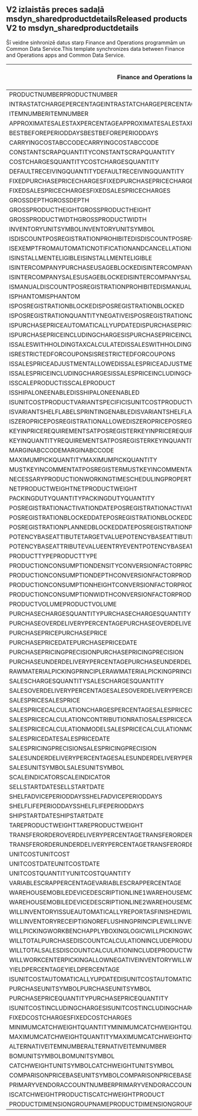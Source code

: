 ## <a name="released-products-v2-to-msdyn_sharedproductdetails"></a><span data-ttu-id="2bbfe-101">V2 izlaistās preces sadaļā msdyn_sharedproductdetails</span><span class="sxs-lookup"><span data-stu-id="2bbfe-101">Released products V2 to msdyn_sharedproductdetails</span></span>

<span data-ttu-id="2bbfe-102">Šī veidne sinhronizē datus starp Finance and Operations programmām un Common Data Service.</span><span class="sxs-lookup"><span data-stu-id="2bbfe-102">This template synchronizes data between Finance and Operations apps and Common Data Service.</span></span>

<span data-ttu-id="2bbfe-103">Finance and Operations lauks</span><span class="sxs-lookup"><span data-stu-id="2bbfe-103">Finance and Operations field</span></span> | <span data-ttu-id="2bbfe-104">Kartes veids</span><span class="sxs-lookup"><span data-stu-id="2bbfe-104">Map type</span></span> | <span data-ttu-id="2bbfe-105">Cits Dynamics 365 lauks</span><span class="sxs-lookup"><span data-stu-id="2bbfe-105">Other Dynamics 365 field</span></span> | <span data-ttu-id="2bbfe-106">Noklusējuma vērtība</span><span class="sxs-lookup"><span data-stu-id="2bbfe-106">Default value</span></span>
---|---|---|---
<span data-ttu-id="2bbfe-107">PRODUCTNUMBER</span><span class="sxs-lookup"><span data-stu-id="2bbfe-107">PRODUCTNUMBER</span></span> | > | <span data-ttu-id="2bbfe-108">msdyn_globalproduct.msdyn_productnumber</span><span class="sxs-lookup"><span data-stu-id="2bbfe-108">msdyn_globalproduct.msdyn_productnumber</span></span> | 
<span data-ttu-id="2bbfe-109">INTRASTATCHARGEPERCENTAGE</span><span class="sxs-lookup"><span data-stu-id="2bbfe-109">INTRASTATCHARGEPERCENTAGE</span></span> | > | <span data-ttu-id="2bbfe-110">msdyn_intrastatchargepercentage</span><span class="sxs-lookup"><span data-stu-id="2bbfe-110">msdyn_intrastatchargepercentage</span></span> | 
<span data-ttu-id="2bbfe-111">ITEMNUMBER</span><span class="sxs-lookup"><span data-stu-id="2bbfe-111">ITEMNUMBER</span></span> | >> | <span data-ttu-id="2bbfe-112">msdyn_itemnumber</span><span class="sxs-lookup"><span data-stu-id="2bbfe-112">msdyn_itemnumber</span></span> | 
<span data-ttu-id="2bbfe-113">APPROXIMATESALESTAXPERCENTAGE</span><span class="sxs-lookup"><span data-stu-id="2bbfe-113">APPROXIMATESALESTAXPERCENTAGE</span></span> | > | <span data-ttu-id="2bbfe-114">msdyn_approximatesalestaxpercentage</span><span class="sxs-lookup"><span data-stu-id="2bbfe-114">msdyn_approximatesalestaxpercentage</span></span> | 
<span data-ttu-id="2bbfe-115">BESTBEFOREPERIODDAYS</span><span class="sxs-lookup"><span data-stu-id="2bbfe-115">BESTBEFOREPERIODDAYS</span></span> | > | <span data-ttu-id="2bbfe-116">msdyn_bestbeforeperioddays</span><span class="sxs-lookup"><span data-stu-id="2bbfe-116">msdyn_bestbeforeperioddays</span></span> | 
<span data-ttu-id="2bbfe-117">CARRYINGCOSTABCCODE</span><span class="sxs-lookup"><span data-stu-id="2bbfe-117">CARRYINGCOSTABCCODE</span></span> | >> | <span data-ttu-id="2bbfe-118">msdyn_carryingcostabccode</span><span class="sxs-lookup"><span data-stu-id="2bbfe-118">msdyn_carryingcostabccode</span></span> | 
<span data-ttu-id="2bbfe-119">CONSTANTSCRAPQUANTITY</span><span class="sxs-lookup"><span data-stu-id="2bbfe-119">CONSTANTSCRAPQUANTITY</span></span> | > | <span data-ttu-id="2bbfe-120">msdyn_constantscrapquantity</span><span class="sxs-lookup"><span data-stu-id="2bbfe-120">msdyn_constantscrapquantity</span></span> | 
<span data-ttu-id="2bbfe-121">COSTCHARGESQUANTITY</span><span class="sxs-lookup"><span data-stu-id="2bbfe-121">COSTCHARGESQUANTITY</span></span> | > | <span data-ttu-id="2bbfe-122">msdyn_costchargesquantity</span><span class="sxs-lookup"><span data-stu-id="2bbfe-122">msdyn_costchargesquantity</span></span> | 
<span data-ttu-id="2bbfe-123">DEFAULTRECEIVINGQUANTITY</span><span class="sxs-lookup"><span data-stu-id="2bbfe-123">DEFAULTRECEIVINGQUANTITY</span></span> | > | <span data-ttu-id="2bbfe-124">msdyn_defaultreceivingquantity</span><span class="sxs-lookup"><span data-stu-id="2bbfe-124">msdyn_defaultreceivingquantity</span></span> | 
<span data-ttu-id="2bbfe-125">FIXEDPURCHASEPRICECHARGES</span><span class="sxs-lookup"><span data-stu-id="2bbfe-125">FIXEDPURCHASEPRICECHARGES</span></span> | > | <span data-ttu-id="2bbfe-126">msdyn_fixedpurchasepricecharges</span><span class="sxs-lookup"><span data-stu-id="2bbfe-126">msdyn_fixedpurchasepricecharges</span></span> | 
<span data-ttu-id="2bbfe-127">FIXEDSALESPRICECHARGES</span><span class="sxs-lookup"><span data-stu-id="2bbfe-127">FIXEDSALESPRICECHARGES</span></span> | > | <span data-ttu-id="2bbfe-128">msdyn_fixedsalespricecharges</span><span class="sxs-lookup"><span data-stu-id="2bbfe-128">msdyn_fixedsalespricecharges</span></span> | 
<span data-ttu-id="2bbfe-129">GROSSDEPTH</span><span class="sxs-lookup"><span data-stu-id="2bbfe-129">GROSSDEPTH</span></span> | > | <span data-ttu-id="2bbfe-130">msdyn_grossdepth</span><span class="sxs-lookup"><span data-stu-id="2bbfe-130">msdyn_grossdepth</span></span> | 
<span data-ttu-id="2bbfe-131">GROSSPRODUCTHEIGHT</span><span class="sxs-lookup"><span data-stu-id="2bbfe-131">GROSSPRODUCTHEIGHT</span></span> | > | <span data-ttu-id="2bbfe-132">msdyn_grossproductheight</span><span class="sxs-lookup"><span data-stu-id="2bbfe-132">msdyn_grossproductheight</span></span> | 
<span data-ttu-id="2bbfe-133">GROSSPRODUCTWIDTH</span><span class="sxs-lookup"><span data-stu-id="2bbfe-133">GROSSPRODUCTWIDTH</span></span> | > | <span data-ttu-id="2bbfe-134">msdyn_grossproductwidth</span><span class="sxs-lookup"><span data-stu-id="2bbfe-134">msdyn_grossproductwidth</span></span> | 
<span data-ttu-id="2bbfe-135">INVENTORYUNITSYMBOL</span><span class="sxs-lookup"><span data-stu-id="2bbfe-135">INVENTORYUNITSYMBOL</span></span> | > | <span data-ttu-id="2bbfe-136">msdyn_inventoryunitsymbol.msdyn_symbol</span><span class="sxs-lookup"><span data-stu-id="2bbfe-136">msdyn_inventoryunitsymbol.msdyn_symbol</span></span> | 
<span data-ttu-id="2bbfe-137">ISDISCOUNTPOSREGISTRATIONPROHIBITED</span><span class="sxs-lookup"><span data-stu-id="2bbfe-137">ISDISCOUNTPOSREGISTRATIONPROHIBITED</span></span> | >> | <span data-ttu-id="2bbfe-138">msdyn_isdiscountposregistrationprohibited</span><span class="sxs-lookup"><span data-stu-id="2bbfe-138">msdyn_isdiscountposregistrationprohibited</span></span> | 
<span data-ttu-id="2bbfe-139">ISEXEMPTFROMAUTOMATICNOTIFICATIONANDCANCELLATION</span><span class="sxs-lookup"><span data-stu-id="2bbfe-139">ISEXEMPTFROMAUTOMATICNOTIFICATIONANDCANCELLATION</span></span> | >> | <span data-ttu-id="2bbfe-140">msdyn_exemptautomaticnotificationcancel</span><span class="sxs-lookup"><span data-stu-id="2bbfe-140">msdyn_exemptautomaticnotificationcancel</span></span> | 
<span data-ttu-id="2bbfe-141">ISINSTALLMENTELIGIBLE</span><span class="sxs-lookup"><span data-stu-id="2bbfe-141">ISINSTALLMENTELIGIBLE</span></span> | >> | <span data-ttu-id="2bbfe-142">msdyn_isinstallmenteligible</span><span class="sxs-lookup"><span data-stu-id="2bbfe-142">msdyn_isinstallmenteligible</span></span> | 
<span data-ttu-id="2bbfe-143">ISINTERCOMPANYPURCHASEUSAGEBLOCKED</span><span class="sxs-lookup"><span data-stu-id="2bbfe-143">ISINTERCOMPANYPURCHASEUSAGEBLOCKED</span></span> | >> | <span data-ttu-id="2bbfe-144">msdyn_isintercompanypurchaseusageblocked</span><span class="sxs-lookup"><span data-stu-id="2bbfe-144">msdyn_isintercompanypurchaseusageblocked</span></span> | 
<span data-ttu-id="2bbfe-145">ISINTERCOMPANYSALESUSAGEBLOCKED</span><span class="sxs-lookup"><span data-stu-id="2bbfe-145">ISINTERCOMPANYSALESUSAGEBLOCKED</span></span> | >> | <span data-ttu-id="2bbfe-146">msdyn_isintercompanysalesusageblocked</span><span class="sxs-lookup"><span data-stu-id="2bbfe-146">msdyn_isintercompanysalesusageblocked</span></span> | 
<span data-ttu-id="2bbfe-147">ISMANUALDISCOUNTPOSREGISTRATIONPROHIBITED</span><span class="sxs-lookup"><span data-stu-id="2bbfe-147">ISMANUALDISCOUNTPOSREGISTRATIONPROHIBITED</span></span> | >> | <span data-ttu-id="2bbfe-148">msdyn_ismanualdiscposregistrationprohibited</span><span class="sxs-lookup"><span data-stu-id="2bbfe-148">msdyn_ismanualdiscposregistrationprohibited</span></span> | 
<span data-ttu-id="2bbfe-149">ISPHANTOM</span><span class="sxs-lookup"><span data-stu-id="2bbfe-149">ISPHANTOM</span></span> | >> | <span data-ttu-id="2bbfe-150">msdyn_isphantom</span><span class="sxs-lookup"><span data-stu-id="2bbfe-150">msdyn_isphantom</span></span> | 
<span data-ttu-id="2bbfe-151">ISPOSREGISTRATIONBLOCKED</span><span class="sxs-lookup"><span data-stu-id="2bbfe-151">ISPOSREGISTRATIONBLOCKED</span></span> | >> | <span data-ttu-id="2bbfe-152">msdyn_isposregistrationblocked</span><span class="sxs-lookup"><span data-stu-id="2bbfe-152">msdyn_isposregistrationblocked</span></span> | 
<span data-ttu-id="2bbfe-153">ISPOSREGISTRATIONQUANTITYNEGATIVE</span><span class="sxs-lookup"><span data-stu-id="2bbfe-153">ISPOSREGISTRATIONQUANTITYNEGATIVE</span></span> | >> | <span data-ttu-id="2bbfe-154">msdyn_isposregistrationquantitynegative</span><span class="sxs-lookup"><span data-stu-id="2bbfe-154">msdyn_isposregistrationquantitynegative</span></span> | 
<span data-ttu-id="2bbfe-155">ISPURCHASEPRICEAUTOMATICALLYUPDATED</span><span class="sxs-lookup"><span data-stu-id="2bbfe-155">ISPURCHASEPRICEAUTOMATICALLYUPDATED</span></span> | >> | <span data-ttu-id="2bbfe-156">msdyn_ispurchasepriceautomaticallyupdated</span><span class="sxs-lookup"><span data-stu-id="2bbfe-156">msdyn_ispurchasepriceautomaticallyupdated</span></span> | 
<span data-ttu-id="2bbfe-157">ISPURCHASEPRICEINCLUDINGCHARGES</span><span class="sxs-lookup"><span data-stu-id="2bbfe-157">ISPURCHASEPRICEINCLUDINGCHARGES</span></span> | >> | <span data-ttu-id="2bbfe-158">msdyn_ispurchasepriceincludingcharges</span><span class="sxs-lookup"><span data-stu-id="2bbfe-158">msdyn_ispurchasepriceincludingcharges</span></span> | 
<span data-ttu-id="2bbfe-159">ISSALESWITHHOLDINGTAXCALCULATED</span><span class="sxs-lookup"><span data-stu-id="2bbfe-159">ISSALESWITHHOLDINGTAXCALCULATED</span></span> | >> | <span data-ttu-id="2bbfe-160">msdyn_issaleswithholdingtaxcalculated</span><span class="sxs-lookup"><span data-stu-id="2bbfe-160">msdyn_issaleswithholdingtaxcalculated</span></span> | 
<span data-ttu-id="2bbfe-161">ISRESTRICTEDFORCOUPONS</span><span class="sxs-lookup"><span data-stu-id="2bbfe-161">ISRESTRICTEDFORCOUPONS</span></span> | >> | <span data-ttu-id="2bbfe-162">msdyn_isrestrictedforcoupons</span><span class="sxs-lookup"><span data-stu-id="2bbfe-162">msdyn_isrestrictedforcoupons</span></span> | 
<span data-ttu-id="2bbfe-163">ISSALESPRICEADJUSTMENTALLOWED</span><span class="sxs-lookup"><span data-stu-id="2bbfe-163">ISSALESPRICEADJUSTMENTALLOWED</span></span> | >> | <span data-ttu-id="2bbfe-164">msdyn_issalespriceadjustmentallowed</span><span class="sxs-lookup"><span data-stu-id="2bbfe-164">msdyn_issalespriceadjustmentallowed</span></span> | 
<span data-ttu-id="2bbfe-165">ISSALESPRICEINCLUDINGCHARGES</span><span class="sxs-lookup"><span data-stu-id="2bbfe-165">ISSALESPRICEINCLUDINGCHARGES</span></span> | >> | <span data-ttu-id="2bbfe-166">msdyn_issalespriceincludingcharges</span><span class="sxs-lookup"><span data-stu-id="2bbfe-166">msdyn_issalespriceincludingcharges</span></span> | 
<span data-ttu-id="2bbfe-167">ISSCALEPRODUCT</span><span class="sxs-lookup"><span data-stu-id="2bbfe-167">ISSCALEPRODUCT</span></span> | >> | <span data-ttu-id="2bbfe-168">msdyn_isscaleproduct</span><span class="sxs-lookup"><span data-stu-id="2bbfe-168">msdyn_isscaleproduct</span></span> | 
<span data-ttu-id="2bbfe-169">ISSHIPALONEENABLED</span><span class="sxs-lookup"><span data-stu-id="2bbfe-169">ISSHIPALONEENABLED</span></span> | >> | <span data-ttu-id="2bbfe-170">msdyn_isshipaloneenabled</span><span class="sxs-lookup"><span data-stu-id="2bbfe-170">msdyn_isshipaloneenabled</span></span> | 
<span data-ttu-id="2bbfe-171">ISUNITCOSTPRODUCTVARIANTSPECIFIC</span><span class="sxs-lookup"><span data-stu-id="2bbfe-171">ISUNITCOSTPRODUCTVARIANTSPECIFIC</span></span> | >> | <span data-ttu-id="2bbfe-172">msdyn_isunitcostproductvariantspecific</span><span class="sxs-lookup"><span data-stu-id="2bbfe-172">msdyn_isunitcostproductvariantspecific</span></span> | 
<span data-ttu-id="2bbfe-173">ISVARIANTSHELFLABELSPRINTINGENABLED</span><span class="sxs-lookup"><span data-stu-id="2bbfe-173">ISVARIANTSHELFLABELSPRINTINGENABLED</span></span> | >> | <span data-ttu-id="2bbfe-174">msdyn_isvariantshelflabelsprintingenabled</span><span class="sxs-lookup"><span data-stu-id="2bbfe-174">msdyn_isvariantshelflabelsprintingenabled</span></span> | 
<span data-ttu-id="2bbfe-175">ISZEROPRICEPOSREGISTRATIONALLOWED</span><span class="sxs-lookup"><span data-stu-id="2bbfe-175">ISZEROPRICEPOSREGISTRATIONALLOWED</span></span> | >> | <span data-ttu-id="2bbfe-176">msdyn_iszeropriceposregistrationallowed</span><span class="sxs-lookup"><span data-stu-id="2bbfe-176">msdyn_iszeropriceposregistrationallowed</span></span> | 
<span data-ttu-id="2bbfe-177">KEYINPRICEREQUIREMENTSATPOSREGISTER</span><span class="sxs-lookup"><span data-stu-id="2bbfe-177">KEYINPRICEREQUIREMENTSATPOSREGISTER</span></span> | >> | <span data-ttu-id="2bbfe-178">msdyn_keyinpricerequirementsatposregister</span><span class="sxs-lookup"><span data-stu-id="2bbfe-178">msdyn_keyinpricerequirementsatposregister</span></span> | 
<span data-ttu-id="2bbfe-179">KEYINQUANTITYREQUIREMENTSATPOSREGISTER</span><span class="sxs-lookup"><span data-stu-id="2bbfe-179">KEYINQUANTITYREQUIREMENTSATPOSREGISTER</span></span> | >> | <span data-ttu-id="2bbfe-180">msdyn_keyinquantityrequirementsatposregister</span><span class="sxs-lookup"><span data-stu-id="2bbfe-180">msdyn_keyinquantityrequirementsatposregister</span></span> | 
<span data-ttu-id="2bbfe-181">MARGINABCCODE</span><span class="sxs-lookup"><span data-stu-id="2bbfe-181">MARGINABCCODE</span></span> | >> | <span data-ttu-id="2bbfe-182">msdyn_marginabccode</span><span class="sxs-lookup"><span data-stu-id="2bbfe-182">msdyn_marginabccode</span></span> | 
<span data-ttu-id="2bbfe-183">MAXIMUMPICKQUANTITY</span><span class="sxs-lookup"><span data-stu-id="2bbfe-183">MAXIMUMPICKQUANTITY</span></span> | > | <span data-ttu-id="2bbfe-184">msdyn_maximumpickquantity</span><span class="sxs-lookup"><span data-stu-id="2bbfe-184">msdyn_maximumpickquantity</span></span> | 
<span data-ttu-id="2bbfe-185">MUSTKEYINCOMMENTATPOSREGISTER</span><span class="sxs-lookup"><span data-stu-id="2bbfe-185">MUSTKEYINCOMMENTATPOSREGISTER</span></span> | >> | <span data-ttu-id="2bbfe-186">msdyn_mustkeyincommentatposregister</span><span class="sxs-lookup"><span data-stu-id="2bbfe-186">msdyn_mustkeyincommentatposregister</span></span> | 
<span data-ttu-id="2bbfe-187">NECESSARYPRODUCTIONWORKINGTIMESCHEDULINGPROPERTYID</span><span class="sxs-lookup"><span data-stu-id="2bbfe-187">NECESSARYPRODUCTIONWORKINGTIMESCHEDULINGPROPERTYID</span></span> | > | <span data-ttu-id="2bbfe-188">msdyn_necessaryproductionworkingtimeschedulingp</span><span class="sxs-lookup"><span data-stu-id="2bbfe-188">msdyn_necessaryproductionworkingtimeschedulingp</span></span> | 
<span data-ttu-id="2bbfe-189">NETPRODUCTWEIGHT</span><span class="sxs-lookup"><span data-stu-id="2bbfe-189">NETPRODUCTWEIGHT</span></span> | > | <span data-ttu-id="2bbfe-190">msdyn_netproductweight</span><span class="sxs-lookup"><span data-stu-id="2bbfe-190">msdyn_netproductweight</span></span> | 
<span data-ttu-id="2bbfe-191">PACKINGDUTYQUANTITY</span><span class="sxs-lookup"><span data-stu-id="2bbfe-191">PACKINGDUTYQUANTITY</span></span> | > | <span data-ttu-id="2bbfe-192">msdyn_packingdutyquantity</span><span class="sxs-lookup"><span data-stu-id="2bbfe-192">msdyn_packingdutyquantity</span></span> | 
<span data-ttu-id="2bbfe-193">POSREGISTRATIONACTIVATIONDATE</span><span class="sxs-lookup"><span data-stu-id="2bbfe-193">POSREGISTRATIONACTIVATIONDATE</span></span> | > | <span data-ttu-id="2bbfe-194">msdyn_posregistrationactivationdate</span><span class="sxs-lookup"><span data-stu-id="2bbfe-194">msdyn_posregistrationactivationdate</span></span> | 
<span data-ttu-id="2bbfe-195">POSREGISTRATIONBLOCKEDDATE</span><span class="sxs-lookup"><span data-stu-id="2bbfe-195">POSREGISTRATIONBLOCKEDDATE</span></span> | > | <span data-ttu-id="2bbfe-196">msdyn_posregistrationblockeddate</span><span class="sxs-lookup"><span data-stu-id="2bbfe-196">msdyn_posregistrationblockeddate</span></span> | 
<span data-ttu-id="2bbfe-197">POSREGISTRATIONPLANNEDBLOCKEDDATE</span><span class="sxs-lookup"><span data-stu-id="2bbfe-197">POSREGISTRATIONPLANNEDBLOCKEDDATE</span></span> | > | <span data-ttu-id="2bbfe-198">msdyn_posregistrationplannedblockeddate</span><span class="sxs-lookup"><span data-stu-id="2bbfe-198">msdyn_posregistrationplannedblockeddate</span></span> | 
<span data-ttu-id="2bbfe-199">POTENCYBASEATTIBUTETARGETVALUE</span><span class="sxs-lookup"><span data-stu-id="2bbfe-199">POTENCYBASEATTIBUTETARGETVALUE</span></span> | > | <span data-ttu-id="2bbfe-200">msdyn_potencybaseattibutetargetvalue</span><span class="sxs-lookup"><span data-stu-id="2bbfe-200">msdyn_potencybaseattibutetargetvalue</span></span> | 
<span data-ttu-id="2bbfe-201">POTENCYBASEATTRIBUTEVALUEENTRYEVENT</span><span class="sxs-lookup"><span data-stu-id="2bbfe-201">POTENCYBASEATTRIBUTEVALUEENTRYEVENT</span></span> | >> | <span data-ttu-id="2bbfe-202">msdyn_potencybaseattributevalueentryevent</span><span class="sxs-lookup"><span data-stu-id="2bbfe-202">msdyn_potencybaseattributevalueentryevent</span></span> | 
<span data-ttu-id="2bbfe-203">PRODUCTTYPE</span><span class="sxs-lookup"><span data-stu-id="2bbfe-203">PRODUCTTYPE</span></span> | >> | <span data-ttu-id="2bbfe-204">msdyn_producttype</span><span class="sxs-lookup"><span data-stu-id="2bbfe-204">msdyn_producttype</span></span> | 
<span data-ttu-id="2bbfe-205">PRODUCTIONCONSUMPTIONDENSITYCONVERSIONFACTOR</span><span class="sxs-lookup"><span data-stu-id="2bbfe-205">PRODUCTIONCONSUMPTIONDENSITYCONVERSIONFACTOR</span></span> | > | <span data-ttu-id="2bbfe-206">msdyn_productionconsumptiondensityconversion</span><span class="sxs-lookup"><span data-stu-id="2bbfe-206">msdyn_productionconsumptiondensityconversion</span></span> | 
<span data-ttu-id="2bbfe-207">PRODUCTIONCONSUMPTIONDEPTHCONVERSIONFACTOR</span><span class="sxs-lookup"><span data-stu-id="2bbfe-207">PRODUCTIONCONSUMPTIONDEPTHCONVERSIONFACTOR</span></span> | > | <span data-ttu-id="2bbfe-208">msdyn_productionconsumptiondepthconversion</span><span class="sxs-lookup"><span data-stu-id="2bbfe-208">msdyn_productionconsumptiondepthconversion</span></span> | 
<span data-ttu-id="2bbfe-209">PRODUCTIONCONSUMPTIONHEIGHTCONVERSIONFACTOR</span><span class="sxs-lookup"><span data-stu-id="2bbfe-209">PRODUCTIONCONSUMPTIONHEIGHTCONVERSIONFACTOR</span></span> | > | <span data-ttu-id="2bbfe-210">msdyn_productionconsumptionheightconversion</span><span class="sxs-lookup"><span data-stu-id="2bbfe-210">msdyn_productionconsumptionheightconversion</span></span> | 
<span data-ttu-id="2bbfe-211">PRODUCTIONCONSUMPTIONWIDTHCONVERSIONFACTOR</span><span class="sxs-lookup"><span data-stu-id="2bbfe-211">PRODUCTIONCONSUMPTIONWIDTHCONVERSIONFACTOR</span></span> | > | <span data-ttu-id="2bbfe-212">msdyn_productionconsumptionwidthconversion</span><span class="sxs-lookup"><span data-stu-id="2bbfe-212">msdyn_productionconsumptionwidthconversion</span></span> | 
<span data-ttu-id="2bbfe-213">PRODUCTVOLUME</span><span class="sxs-lookup"><span data-stu-id="2bbfe-213">PRODUCTVOLUME</span></span> | > | <span data-ttu-id="2bbfe-214">msdyn_productvolume</span><span class="sxs-lookup"><span data-stu-id="2bbfe-214">msdyn_productvolume</span></span> | 
<span data-ttu-id="2bbfe-215">PURCHASECHARGESQUANTITY</span><span class="sxs-lookup"><span data-stu-id="2bbfe-215">PURCHASECHARGESQUANTITY</span></span> | > | <span data-ttu-id="2bbfe-216">msdyn_purchasechargesquantity</span><span class="sxs-lookup"><span data-stu-id="2bbfe-216">msdyn_purchasechargesquantity</span></span> | 
<span data-ttu-id="2bbfe-217">PURCHASEOVERDELIVERYPERCENTAGE</span><span class="sxs-lookup"><span data-stu-id="2bbfe-217">PURCHASEOVERDELIVERYPERCENTAGE</span></span> | > | <span data-ttu-id="2bbfe-218">msdyn_purchaseoverdeliverypercentage</span><span class="sxs-lookup"><span data-stu-id="2bbfe-218">msdyn_purchaseoverdeliverypercentage</span></span> | 
<span data-ttu-id="2bbfe-219">PURCHASEPRICE</span><span class="sxs-lookup"><span data-stu-id="2bbfe-219">PURCHASEPRICE</span></span> | > | <span data-ttu-id="2bbfe-220">msdyn_purchaseprice</span><span class="sxs-lookup"><span data-stu-id="2bbfe-220">msdyn_purchaseprice</span></span> | 
<span data-ttu-id="2bbfe-221">PURCHASEPRICEDATE</span><span class="sxs-lookup"><span data-stu-id="2bbfe-221">PURCHASEPRICEDATE</span></span> | > | <span data-ttu-id="2bbfe-222">msdyn_purchasepricedate</span><span class="sxs-lookup"><span data-stu-id="2bbfe-222">msdyn_purchasepricedate</span></span> | 
<span data-ttu-id="2bbfe-223">PURCHASEPRICINGPRECISION</span><span class="sxs-lookup"><span data-stu-id="2bbfe-223">PURCHASEPRICINGPRECISION</span></span> | > | <span data-ttu-id="2bbfe-224">msdyn_purchasepricingprecision</span><span class="sxs-lookup"><span data-stu-id="2bbfe-224">msdyn_purchasepricingprecision</span></span> | 
<span data-ttu-id="2bbfe-225">PURCHASEUNDERDELIVERYPERCENTAGE</span><span class="sxs-lookup"><span data-stu-id="2bbfe-225">PURCHASEUNDERDELIVERYPERCENTAGE</span></span> | > | <span data-ttu-id="2bbfe-226">msdyn_purchaseunderdeliverypercentage</span><span class="sxs-lookup"><span data-stu-id="2bbfe-226">msdyn_purchaseunderdeliverypercentage</span></span> | 
<span data-ttu-id="2bbfe-227">RAWMATERIALPICKINGPRINCIPLE</span><span class="sxs-lookup"><span data-stu-id="2bbfe-227">RAWMATERIALPICKINGPRINCIPLE</span></span> | >> | <span data-ttu-id="2bbfe-228">msdyn_rawmaterialpickingprinciple</span><span class="sxs-lookup"><span data-stu-id="2bbfe-228">msdyn_rawmaterialpickingprinciple</span></span> | 
<span data-ttu-id="2bbfe-229">SALESCHARGESQUANTITY</span><span class="sxs-lookup"><span data-stu-id="2bbfe-229">SALESCHARGESQUANTITY</span></span> | > | <span data-ttu-id="2bbfe-230">msdyn_saleschargesquantity</span><span class="sxs-lookup"><span data-stu-id="2bbfe-230">msdyn_saleschargesquantity</span></span> | 
<span data-ttu-id="2bbfe-231">SALESOVERDELIVERYPERCENTAGE</span><span class="sxs-lookup"><span data-stu-id="2bbfe-231">SALESOVERDELIVERYPERCENTAGE</span></span> | > | <span data-ttu-id="2bbfe-232">msdyn_salesoverdeliverypercentage</span><span class="sxs-lookup"><span data-stu-id="2bbfe-232">msdyn_salesoverdeliverypercentage</span></span> | 
<span data-ttu-id="2bbfe-233">SALESPRICE</span><span class="sxs-lookup"><span data-stu-id="2bbfe-233">SALESPRICE</span></span> | > | <span data-ttu-id="2bbfe-234">msdyn_salesprice</span><span class="sxs-lookup"><span data-stu-id="2bbfe-234">msdyn_salesprice</span></span> | 
<span data-ttu-id="2bbfe-235">SALESPRICECALCULATIONCHARGESPERCENTAGE</span><span class="sxs-lookup"><span data-stu-id="2bbfe-235">SALESPRICECALCULATIONCHARGESPERCENTAGE</span></span> | > | <span data-ttu-id="2bbfe-236">msdyn_salespricecalculationchargespercentage</span><span class="sxs-lookup"><span data-stu-id="2bbfe-236">msdyn_salespricecalculationchargespercentage</span></span> | 
<span data-ttu-id="2bbfe-237">SALESPRICECALCULATIONCONTRIBUTIONRATIO</span><span class="sxs-lookup"><span data-stu-id="2bbfe-237">SALESPRICECALCULATIONCONTRIBUTIONRATIO</span></span> | > | <span data-ttu-id="2bbfe-238">msdyn_salespricecalculationcontributionratio</span><span class="sxs-lookup"><span data-stu-id="2bbfe-238">msdyn_salespricecalculationcontributionratio</span></span> | 
<span data-ttu-id="2bbfe-239">SALESPRICECALCULATIONMODEL</span><span class="sxs-lookup"><span data-stu-id="2bbfe-239">SALESPRICECALCULATIONMODEL</span></span> | >> | <span data-ttu-id="2bbfe-240">msdyn_salespricecalculationmodel</span><span class="sxs-lookup"><span data-stu-id="2bbfe-240">msdyn_salespricecalculationmodel</span></span> | 
<span data-ttu-id="2bbfe-241">SALESPRICEDATE</span><span class="sxs-lookup"><span data-stu-id="2bbfe-241">SALESPRICEDATE</span></span> | > | <span data-ttu-id="2bbfe-242">msdyn_salespricedate</span><span class="sxs-lookup"><span data-stu-id="2bbfe-242">msdyn_salespricedate</span></span> | 
<span data-ttu-id="2bbfe-243">SALESPRICINGPRECISION</span><span class="sxs-lookup"><span data-stu-id="2bbfe-243">SALESPRICINGPRECISION</span></span> | > | <span data-ttu-id="2bbfe-244">msdyn_salespricingprecision</span><span class="sxs-lookup"><span data-stu-id="2bbfe-244">msdyn_salespricingprecision</span></span> | 
<span data-ttu-id="2bbfe-245">SALESUNDERDELIVERYPERCENTAGE</span><span class="sxs-lookup"><span data-stu-id="2bbfe-245">SALESUNDERDELIVERYPERCENTAGE</span></span> | > | <span data-ttu-id="2bbfe-246">msdyn_salesunderdeliverypercentage</span><span class="sxs-lookup"><span data-stu-id="2bbfe-246">msdyn_salesunderdeliverypercentage</span></span> | 
<span data-ttu-id="2bbfe-247">SALESUNITSYMBOL</span><span class="sxs-lookup"><span data-stu-id="2bbfe-247">SALESUNITSYMBOL</span></span> | > | <span data-ttu-id="2bbfe-248">msdyn_salesunitsymbol.msdyn_symbol</span><span class="sxs-lookup"><span data-stu-id="2bbfe-248">msdyn_salesunitsymbol.msdyn_symbol</span></span> | 
<span data-ttu-id="2bbfe-249">SCALEINDICATOR</span><span class="sxs-lookup"><span data-stu-id="2bbfe-249">SCALEINDICATOR</span></span> | >> | <span data-ttu-id="2bbfe-250">msdyn_scaleindicator</span><span class="sxs-lookup"><span data-stu-id="2bbfe-250">msdyn_scaleindicator</span></span> | 
<span data-ttu-id="2bbfe-251">SELLSTARTDATE</span><span class="sxs-lookup"><span data-stu-id="2bbfe-251">SELLSTARTDATE</span></span> | > | <span data-ttu-id="2bbfe-252">msdyn_sellstartdate</span><span class="sxs-lookup"><span data-stu-id="2bbfe-252">msdyn_sellstartdate</span></span> | 
<span data-ttu-id="2bbfe-253">SHELFADVICEPERIODDAYS</span><span class="sxs-lookup"><span data-stu-id="2bbfe-253">SHELFADVICEPERIODDAYS</span></span> | > | <span data-ttu-id="2bbfe-254">msdyn_shelfadviceperioddays</span><span class="sxs-lookup"><span data-stu-id="2bbfe-254">msdyn_shelfadviceperioddays</span></span> | 
<span data-ttu-id="2bbfe-255">SHELFLIFEPERIODDAYS</span><span class="sxs-lookup"><span data-stu-id="2bbfe-255">SHELFLIFEPERIODDAYS</span></span> | > | <span data-ttu-id="2bbfe-256">msdyn_shelflifeperioddays</span><span class="sxs-lookup"><span data-stu-id="2bbfe-256">msdyn_shelflifeperioddays</span></span> | 
<span data-ttu-id="2bbfe-257">SHIPSTARTDATE</span><span class="sxs-lookup"><span data-stu-id="2bbfe-257">SHIPSTARTDATE</span></span> | > | <span data-ttu-id="2bbfe-258">msdyn_shipstartdate</span><span class="sxs-lookup"><span data-stu-id="2bbfe-258">msdyn_shipstartdate</span></span> | 
<span data-ttu-id="2bbfe-259">TAREPRODUCTWEIGHT</span><span class="sxs-lookup"><span data-stu-id="2bbfe-259">TAREPRODUCTWEIGHT</span></span> | > | <span data-ttu-id="2bbfe-260">msdyn_tareproductweight</span><span class="sxs-lookup"><span data-stu-id="2bbfe-260">msdyn_tareproductweight</span></span> | 
<span data-ttu-id="2bbfe-261">TRANSFERORDEROVERDELIVERYPERCENTAGE</span><span class="sxs-lookup"><span data-stu-id="2bbfe-261">TRANSFERORDEROVERDELIVERYPERCENTAGE</span></span> | > | <span data-ttu-id="2bbfe-262">msdyn_transferorderoverdeliverypercentage</span><span class="sxs-lookup"><span data-stu-id="2bbfe-262">msdyn_transferorderoverdeliverypercentage</span></span> | 
<span data-ttu-id="2bbfe-263">TRANSFERORDERUNDERDELIVERYPERCENTAGE</span><span class="sxs-lookup"><span data-stu-id="2bbfe-263">TRANSFERORDERUNDERDELIVERYPERCENTAGE</span></span> | > | <span data-ttu-id="2bbfe-264">msdyn_transferorderunderdeliverypercentage</span><span class="sxs-lookup"><span data-stu-id="2bbfe-264">msdyn_transferorderunderdeliverypercentage</span></span> | 
<span data-ttu-id="2bbfe-265">UNITCOST</span><span class="sxs-lookup"><span data-stu-id="2bbfe-265">UNITCOST</span></span> | > | <span data-ttu-id="2bbfe-266">msdyn_unitcost</span><span class="sxs-lookup"><span data-stu-id="2bbfe-266">msdyn_unitcost</span></span> | 
<span data-ttu-id="2bbfe-267">UNITCOSTDATE</span><span class="sxs-lookup"><span data-stu-id="2bbfe-267">UNITCOSTDATE</span></span> | > | <span data-ttu-id="2bbfe-268">msdyn_unitcostdate</span><span class="sxs-lookup"><span data-stu-id="2bbfe-268">msdyn_unitcostdate</span></span> | 
<span data-ttu-id="2bbfe-269">UNITCOSTQUANTITY</span><span class="sxs-lookup"><span data-stu-id="2bbfe-269">UNITCOSTQUANTITY</span></span> | > | <span data-ttu-id="2bbfe-270">msdyn_unitcostquantity</span><span class="sxs-lookup"><span data-stu-id="2bbfe-270">msdyn_unitcostquantity</span></span> | 
<span data-ttu-id="2bbfe-271">VARIABLESCRAPPERCENTAGE</span><span class="sxs-lookup"><span data-stu-id="2bbfe-271">VARIABLESCRAPPERCENTAGE</span></span> | > | <span data-ttu-id="2bbfe-272">msdyn_variablescrappercentage</span><span class="sxs-lookup"><span data-stu-id="2bbfe-272">msdyn_variablescrappercentage</span></span> | 
<span data-ttu-id="2bbfe-273">WAREHOUSEMOBILEDEVICEDESCRIPTIONLINE1</span><span class="sxs-lookup"><span data-stu-id="2bbfe-273">WAREHOUSEMOBILEDEVICEDESCRIPTIONLINE1</span></span> | > | <span data-ttu-id="2bbfe-274">msdyn_warehousemobiledevicedescriptionline1</span><span class="sxs-lookup"><span data-stu-id="2bbfe-274">msdyn_warehousemobiledevicedescriptionline1</span></span> | 
<span data-ttu-id="2bbfe-275">WAREHOUSEMOBILEDEVICEDESCRIPTIONLINE2</span><span class="sxs-lookup"><span data-stu-id="2bbfe-275">WAREHOUSEMOBILEDEVICEDESCRIPTIONLINE2</span></span> | > | <span data-ttu-id="2bbfe-276">msdyn_warehousemobiledevicedescriptionline2</span><span class="sxs-lookup"><span data-stu-id="2bbfe-276">msdyn_warehousemobiledevicedescriptionline2</span></span> | 
<span data-ttu-id="2bbfe-277">WILLINVENTORYISSUEAUTOMATICALLYREPORTASFINISHED</span><span class="sxs-lookup"><span data-stu-id="2bbfe-277">WILLINVENTORYISSUEAUTOMATICALLYREPORTASFINISHED</span></span> | >> | <span data-ttu-id="2bbfe-278">msdyn_willinventoryissueautoreportasfinished</span><span class="sxs-lookup"><span data-stu-id="2bbfe-278">msdyn_willinventoryissueautoreportasfinished</span></span> | 
<span data-ttu-id="2bbfe-279">WILLINVENTORYRECEIPTIGNOREFLUSHINGPRINCIPLE</span><span class="sxs-lookup"><span data-stu-id="2bbfe-279">WILLINVENTORYRECEIPTIGNOREFLUSHINGPRINCIPLE</span></span> | >> | <span data-ttu-id="2bbfe-280">msdyn_willinventoryreceiptignoreflushing</span><span class="sxs-lookup"><span data-stu-id="2bbfe-280">msdyn_willinventoryreceiptignoreflushing</span></span> | 
<span data-ttu-id="2bbfe-281">WILLPICKINGWORKBENCHAPPLYBOXINGLOGIC</span><span class="sxs-lookup"><span data-stu-id="2bbfe-281">WILLPICKINGWORKBENCHAPPLYBOXINGLOGIC</span></span> | >> | <span data-ttu-id="2bbfe-282">msdyn_willpickingworkbenchapplyboxinglogic</span><span class="sxs-lookup"><span data-stu-id="2bbfe-282">msdyn_willpickingworkbenchapplyboxinglogic</span></span> | 
<span data-ttu-id="2bbfe-283">WILLTOTALPURCHASEDISCOUNTCALCULATIONINCLUDEPRODUCT</span><span class="sxs-lookup"><span data-stu-id="2bbfe-283">WILLTOTALPURCHASEDISCOUNTCALCULATIONINCLUDEPRODUCT</span></span> | >> | <span data-ttu-id="2bbfe-284">msdyn_willtotalpurchdiscountcalcincludeproduct</span><span class="sxs-lookup"><span data-stu-id="2bbfe-284">msdyn_willtotalpurchdiscountcalcincludeproduct</span></span> | 
<span data-ttu-id="2bbfe-285">WILLTOTALSALESDISCOUNTCALCULATIONINCLUDEPRODUCT</span><span class="sxs-lookup"><span data-stu-id="2bbfe-285">WILLTOTALSALESDISCOUNTCALCULATIONINCLUDEPRODUCT</span></span> | >> | <span data-ttu-id="2bbfe-286">msdyn_willtotalsalesdiscountcalcincludeproduct</span><span class="sxs-lookup"><span data-stu-id="2bbfe-286">msdyn_willtotalsalesdiscountcalcincludeproduct</span></span> | 
<span data-ttu-id="2bbfe-287">WILLWORKCENTERPICKINGALLOWNEGATIVEINVENTORY</span><span class="sxs-lookup"><span data-stu-id="2bbfe-287">WILLWORKCENTERPICKINGALLOWNEGATIVEINVENTORY</span></span> | >> | <span data-ttu-id="2bbfe-288">msdyn_willworkcenterpickingallownegativeinvent</span><span class="sxs-lookup"><span data-stu-id="2bbfe-288">msdyn_willworkcenterpickingallownegativeinvent</span></span> | 
<span data-ttu-id="2bbfe-289">YIELDPERCENTAGE</span><span class="sxs-lookup"><span data-stu-id="2bbfe-289">YIELDPERCENTAGE</span></span> | > | <span data-ttu-id="2bbfe-290">msdyn_yieldpercentage</span><span class="sxs-lookup"><span data-stu-id="2bbfe-290">msdyn_yieldpercentage</span></span> | 
<span data-ttu-id="2bbfe-291">ISUNITCOSTAUTOMATICALLYUPDATED</span><span class="sxs-lookup"><span data-stu-id="2bbfe-291">ISUNITCOSTAUTOMATICALLYUPDATED</span></span> | >> | <span data-ttu-id="2bbfe-292">msdyn_isunitcostautomaticallyupdated</span><span class="sxs-lookup"><span data-stu-id="2bbfe-292">msdyn_isunitcostautomaticallyupdated</span></span> | 
<span data-ttu-id="2bbfe-293">PURCHASEUNITSYMBOL</span><span class="sxs-lookup"><span data-stu-id="2bbfe-293">PURCHASEUNITSYMBOL</span></span> | > | <span data-ttu-id="2bbfe-294">msdyn_purchaseunitsymbol.msdyn_symbol</span><span class="sxs-lookup"><span data-stu-id="2bbfe-294">msdyn_purchaseunitsymbol.msdyn_symbol</span></span> | 
<span data-ttu-id="2bbfe-295">PURCHASEPRICEQUANTITY</span><span class="sxs-lookup"><span data-stu-id="2bbfe-295">PURCHASEPRICEQUANTITY</span></span> | > | <span data-ttu-id="2bbfe-296">msdyn_purchasepricequantity</span><span class="sxs-lookup"><span data-stu-id="2bbfe-296">msdyn_purchasepricequantity</span></span> | 
<span data-ttu-id="2bbfe-297">ISUNITCOSTINCLUDINGCHARGES</span><span class="sxs-lookup"><span data-stu-id="2bbfe-297">ISUNITCOSTINCLUDINGCHARGES</span></span> | >> | <span data-ttu-id="2bbfe-298">msdyn_isunitcostincludingcharges</span><span class="sxs-lookup"><span data-stu-id="2bbfe-298">msdyn_isunitcostincludingcharges</span></span> | 
<span data-ttu-id="2bbfe-299">FIXEDCOSTCHARGES</span><span class="sxs-lookup"><span data-stu-id="2bbfe-299">FIXEDCOSTCHARGES</span></span> | >> | <span data-ttu-id="2bbfe-300">msdyn_fixedcostcharges</span><span class="sxs-lookup"><span data-stu-id="2bbfe-300">msdyn_fixedcostcharges</span></span> | 
<span data-ttu-id="2bbfe-301">MINIMUMCATCHWEIGHTQUANTITY</span><span class="sxs-lookup"><span data-stu-id="2bbfe-301">MINIMUMCATCHWEIGHTQUANTITY</span></span> | >> | <span data-ttu-id="2bbfe-302">msdyn_minimumcatchweightquantity</span><span class="sxs-lookup"><span data-stu-id="2bbfe-302">msdyn_minimumcatchweightquantity</span></span> | 
<span data-ttu-id="2bbfe-303">MAXIMUMCATCHWEIGHTQUANTITY</span><span class="sxs-lookup"><span data-stu-id="2bbfe-303">MAXIMUMCATCHWEIGHTQUANTITY</span></span> | >> | <span data-ttu-id="2bbfe-304">msdyn_maximumcatchweightquantity</span><span class="sxs-lookup"><span data-stu-id="2bbfe-304">msdyn_maximumcatchweightquantity</span></span> | 
<span data-ttu-id="2bbfe-305">ALTERNATIVEITEMNUMBER</span><span class="sxs-lookup"><span data-stu-id="2bbfe-305">ALTERNATIVEITEMNUMBER</span></span> | >> | <span data-ttu-id="2bbfe-306">msdyn_alternativeitemnumber.msdyn_itemnumber</span><span class="sxs-lookup"><span data-stu-id="2bbfe-306">msdyn_alternativeitemnumber.msdyn_itemnumber</span></span> | 
<span data-ttu-id="2bbfe-307">BOMUNITSYMBOL</span><span class="sxs-lookup"><span data-stu-id="2bbfe-307">BOMUNITSYMBOL</span></span> | >> | <span data-ttu-id="2bbfe-308">msdyn_bomunitsymbol.msdyn_symbol</span><span class="sxs-lookup"><span data-stu-id="2bbfe-308">msdyn_bomunitsymbol.msdyn_symbol</span></span> | 
<span data-ttu-id="2bbfe-309">CATCHWEIGHTUNITSYMBOL</span><span class="sxs-lookup"><span data-stu-id="2bbfe-309">CATCHWEIGHTUNITSYMBOL</span></span> | >> | <span data-ttu-id="2bbfe-310">msdyn_catchweightunitsymbol.msdyn_symbol</span><span class="sxs-lookup"><span data-stu-id="2bbfe-310">msdyn_catchweightunitsymbol.msdyn_symbol</span></span> | 
<span data-ttu-id="2bbfe-311">COMPARISONPRICEBASEUNITSYMBOL</span><span class="sxs-lookup"><span data-stu-id="2bbfe-311">COMPARISONPRICEBASEUNITSYMBOL</span></span> | >> | <span data-ttu-id="2bbfe-312">msdyn_comparisonpricebaseunitsymbol.msdyn_symbol</span><span class="sxs-lookup"><span data-stu-id="2bbfe-312">msdyn_comparisonpricebaseunitsymbol.msdyn_symbol</span></span> | 
<span data-ttu-id="2bbfe-313">PRIMARYVENDORACCOUNTNUMBER</span><span class="sxs-lookup"><span data-stu-id="2bbfe-313">PRIMARYVENDORACCOUNTNUMBER</span></span> | >> | <span data-ttu-id="2bbfe-314">msdyn_vendorid.msdyn_vendoraccountnumber</span><span class="sxs-lookup"><span data-stu-id="2bbfe-314">msdyn_vendorid.msdyn_vendoraccountnumber</span></span> | 
<span data-ttu-id="2bbfe-315">ISCATCHWEIGHTPRODUCT</span><span class="sxs-lookup"><span data-stu-id="2bbfe-315">ISCATCHWEIGHTPRODUCT</span></span> | >> | <span data-ttu-id="2bbfe-316">msdyn_iscatchweight</span><span class="sxs-lookup"><span data-stu-id="2bbfe-316">msdyn_iscatchweight</span></span> | 
<span data-ttu-id="2bbfe-317">PRODUCTDIMENSIONGROUPNAME</span><span class="sxs-lookup"><span data-stu-id="2bbfe-317">PRODUCTDIMENSIONGROUPNAME</span></span> | >> | <span data-ttu-id="2bbfe-318">msdyn_productdimensiongroupid.msdyn_groupname</span><span class="sxs-lookup"><span data-stu-id="2bbfe-318">msdyn_productdimensiongroupid.msdyn_groupname</span></span> | 

